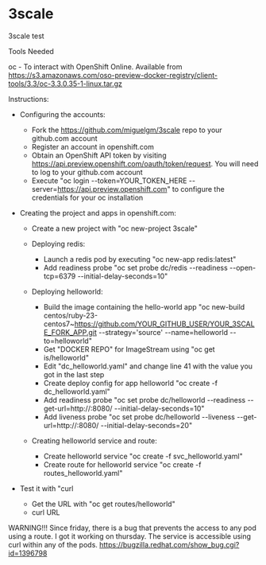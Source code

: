 # 3scale
3scale test

Tools Needed

oc - To interact with OpenShift Online. Available from https://s3.amazonaws.com/oso-preview-docker-registry/client-tools/3.3/oc-3.3.0.35-1-linux.tar.gz

Instructions:

- Configuring the accounts:
    - Fork the https://github.com/miguelgm/3scale repo to your github.com account
    - Register an account in openshift.com
    - Obtain an OpenShift API token by visiting https://api.preview.openshift.com/oauth/token/request. You will need to log to your github.com account
    - Execute "oc login --token=YOUR_TOKEN_HERE --server=https://api.preview.openshift.com" to configure the credentials for your oc installation

- Creating the project and apps in openshift.com:
    - Create a new project with "oc new-project 3scale"

    - Deploying redis:
        - Launch a redis pod by executing "oc new-app redis:latest"
        - Add readiness probe "oc set probe dc/redis --readiness --open-tcp=6379 --initial-delay-seconds=10"

    - Deploying helloworld:
        - Build the image containing the hello-world app "oc new-build centos/ruby-23-centos7~https://github.com/YOUR_GITHUB_USER/YOUR_3SCALE_FORK_APP.git --strategy='source' --name=helloworld --to=helloworld"
        - Get "DOCKER REPO" for ImageStream using "oc get is/helloworld"
        - Edit "dc_helloworld.yaml" and change line 41 with the value you got in the last step
        - Create deploy config for app helloworld "oc create -f dc_helloworld.yaml"
        - Add readiness probe "oc set probe dc/helloworld --readiness --get-url=http://:8080/ --initial-delay-seconds=10"
        - Add liveness probe "oc set probe dc/helloworld --liveness --get-url=http://:8080/ --initial-delay-seconds=20"

    - Creating helloworld service and route:
        - Create helloworld service "oc create -f svc_helloworld.yaml"
        - Create route for helloworld service "oc create -f routes_helloworld.yaml"

- Test it with "curl
    - Get the URL with "oc get routes/helloworld"
    - curl URL


WARNING!!!
Since friday, there is a bug that prevents the access to any pod using a route. I got it working on thursday. The service is accessible using curl within any of the pods.
https://bugzilla.redhat.com/show_bug.cgi?id=1396798

